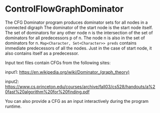 # ControlFlowGraphDominator
The CFG Dominator program produces dominator sets for all nodes in a connected digraph The dominator of the start node is the start node itself. The set of dominators for any other node n is the intersection of the set of dominators for all predecessors p of n. The node n is also in the set of dominators for n. ```Map<Character, Set<Character>> preds``` contains immediate predecessors of all the nodes. Just in the case of start node, it also contains itself as a predecessor.


Input text files contain CFGs from the following sites:

input1: https://en.wikipedia.org/wiki/Dominator_(graph_theory)

input2: https://www.cs.princeton.edu/courses/archive/fall03/cs528/handouts/a%20fast%20algorithm%20for%20finding.pdf

You can also provide a CFG as an input interactively during the program runtime.
